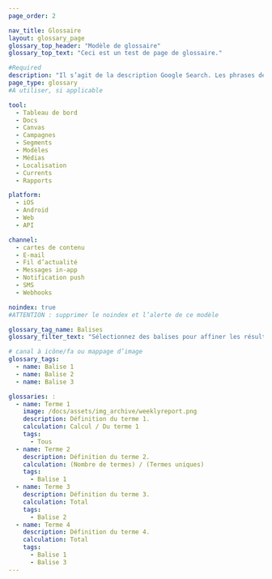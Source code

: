 ```yaml
---
page_order: 2

nav_title: Glossaire
layout: glossary_page
glossary_top_header: "Modèle de glossaire"
glossary_top_text: "Ceci est un test de page de glossaire."

#Required
description: "Il s’agit de la description Google Search. Les phrases de plus de 160 caractères seront tronquées… soyez concis !"
page_type: glossary
#À utiliser, si applicable

tool:
  - Tableau de bord
  - Docs
  - Canvas
  - Campagnes
  - Segments
  - Modèles
  - Médias
  - Localisation
  - Currents
  - Rapports

platform:
  - iOS
  - Android
  - Web
  - API

channel:
  - cartes de contenu
  - E-mail
  - Fil d’actualité
  - Messages in-app
  - Notification push
  - SMS
  - Webhooks

noindex: true
#ATTENTION : supprimer le noindex et l’alerte de ce modèle

glossary_tag_name: Balises
glossary_filter_text: "Sélectionnez des balises pour affiner les résultats du glossaire :"

# canal à icône/fa ou mappage d’image
glossary_tags:
  - name: Balise 1
  - name: Balise 2
  - name: Balise 3

glossaries: :
  - name: Terme 1
    image: /docs/assets/img_archive/weeklyreport.png
    description: Définition du terme 1.
    calculation: Calcul / Du terme 1
    tags:
      - Tous
  - name: Terme 2
    description: Définition du terme 2.
    calculation: (Nombre de termes) / (Termes uniques)
    tags:
      - Balise 1
  - name: Terme 3
    description: Définition du terme 3.
    calculation: Total
    tags:
      - Balise 2
  - name: Terme 4
    description: Définition du terme 4.
    calculation: Total
    tags:
      - Balise 1
      - Balise 3
---
```

